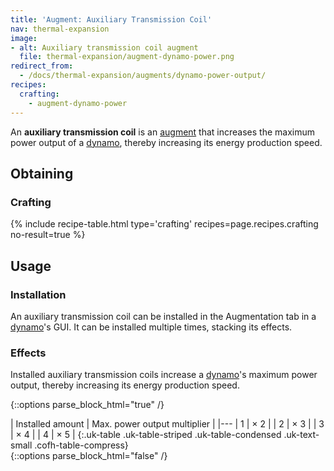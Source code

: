 ```yaml
---
title: 'Augment: Auxiliary Transmission Coil'
nav: thermal-expansion
image:
- alt: Auxiliary transmission coil augment
  file: thermal-expansion/augment-dynamo-power.png
redirect_from:
  - /docs/thermal-expansion/augments/dynamo-power-output/
recipes:
  crafting:
    - augment-dynamo-power
---
```


An **auxiliary transmission coil** is an [augment](/docs/augments/) that
increases the maximum power output of a [dynamo](/docs/dynamos/), thereby
increasing its energy production speed.


Obtaining
---------

### Crafting
{% include recipe-table.html type='crafting' recipes=page.recipes.crafting no-result=true %}


Usage
-----

### Installation
An auxiliary transmission coil can be installed in the Augmentation tab in a
[dynamo](/docs/dynamos/)'s GUI. It can be installed multiple times, stacking its
effects.

### Effects
Installed auxiliary transmission coils increase a [dynamo](/docs/dynamos/)'s
maximum power output, thereby increasing its energy production speed.

{::options parse_block_html="true" /}
<div class="uk-overflow-container">
| Installed amount | Max. power output multiplier |
|---
| 1 | × 2 |
| 2 | × 3 |
| 3 | × 4 |
| 4 | × 5 |
{:.uk-table .uk-table-striped .uk-table-condensed .uk-text-small .cofh-table-compress}
</div>
{::options parse_block_html="false" /}

